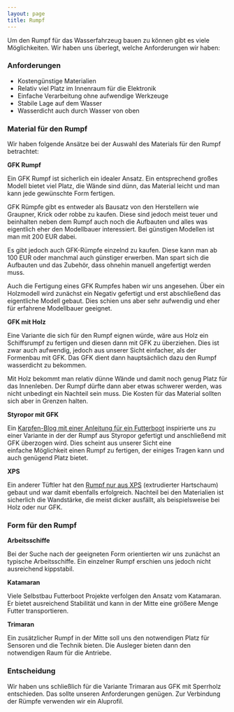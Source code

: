```yaml
---
layout: page
title: Rumpf
---
```


Um den Rumpf für das Wasserfahrzeug bauen zu können gibt es viele Möglichkeiten. Wir haben uns überlegt, welche Anforderungen wir haben:

### Anforderungen

* Kostengünstige Materialien
* Relativ viel Platz im Innenraum für die Elektronik
* Einfache Verarbeitung ohne aufwendige Werkzeuge
* Stabile Lage auf dem Wasser
* Wasserdicht auch durch Wasser von oben

### Material für den Rumpf

Wir haben folgende Ansätze bei der Auswahl des Materials für den Rumpf betrachtet:

**GFK Rumpf**

Ein GFK Rumpf ist sicherlich ein idealer Ansatz. Ein entsprechend großes Modell bietet viel Platz, die Wände sind dünn, das Material leicht und man kann jede gewünschte Form fertigen.

GFK Rümpfe gibt es entweder als Bausatz von den Herstellern wie Graupner, Krick oder robbe zu kaufen. Diese sind jedoch meist teuer und beinhalten neben dem Rumpf auch noch die Aufbauten und alles was eigentlich eher den Modellbauer interessiert. Bei günstigen Modellen ist man mit 200 EUR dabei.

Es gibt jedoch auch GFK-Rümpfe einzelnd zu kaufen. Diese kann man ab 100 EUR oder manchmal auch günstiger erwerben. Man spart sich die Aufbauten und das Zubehör, dass ohnehin manuell angefertigt werden muss.

Auch die Fertigung eines GFK Rumpfes haben wir uns angesehen. Über ein Holzmodell wird zunächst ein Negativ gefertigt und erst abschließend das eigentliche Modell gebaut. Dies schien uns aber sehr aufwendig und eher für erfahrene Modellbauer geeignet.

**GFK mit Holz**

Eine Variante die sich für den Rumpf eignen würde, wäre aus Holz ein Schiffsrumpf zu fertigen und diesen dann mit GFK zu überziehen. Dies ist zwar auch aufwendig, jedoch aus unserer Sicht einfacher, als der Formenbau mit GFK. Das GFK dient dann hauptsächlich dazu den Rumpf wasserdicht zu bekommen.

Mit Holz bekommt man relativ dünne Wände und damit noch genug Platz für das Innenleben. Der Rumpf dürfte dann aber etwas schwerer werden, was nicht unbedingt ein Nachteil sein muss. Die Kosten für das Material sollten sich aber in Grenzen halten.

**Styropor mit GFK**

Ein [Karpfen-Blog mit einer Anleitung für ein Futterboot](http://www.tipp-karpfenangeln.de/karpfen-futterboot-bauen/) inspirierte uns zu einer Variante in der der Rumpf aus Styropor gefertigt und anschließend mit GFK überzogen wird. Dies scheint aus unserer Sicht eine einfache Möglichkeit einen Rumpf zu fertigen, der einiges Tragen kann und auch genügend Platz bietet.

**XPS**

Ein anderer Tüftler hat den [Rumpf nur aus XPS](https://www.youtube.com/watch?v=MDAaurIjSMg) (extrudierter Hartschaum) gebaut und war damit ebenfalls erfolgreich. Nachteil bei den Materialien ist sicherlich die Wandstärke, die meist dicker ausfällt, als beispielsweise bei Holz oder nur GFK.

### Form für den Rumpf

**Arbeitsschiffe**

Bei der Suche nach der geeigneten Form orientierten wir uns zunächst an typische Arbeitsschiffe. Ein einzelner Rumpf erschien uns jedoch nicht ausreichend kippstabil.

**Katamaran**

Viele Selbstbau Futterboot Projekte verfolgen den Ansatz vom Katamaran. Er bietet ausreichend Stabilität und kann in der Mitte eine größere Menge Futter transportieren.

**Trimaran**

Ein zusätzlicher Rumpf in der Mitte soll uns den notwendigen Platz für Sensoren und die Technik bieten. Die Ausleger bieten dann den notwendigen Raum für die Antriebe.

### Entscheidung

Wir haben uns schließlich für die Variante Trimaran aus GFK mit Sperrholz entschieden. Das sollte unseren Anforderungen genügen. Zur Verbindung der Rümpfe verwenden wir ein Aluprofil.